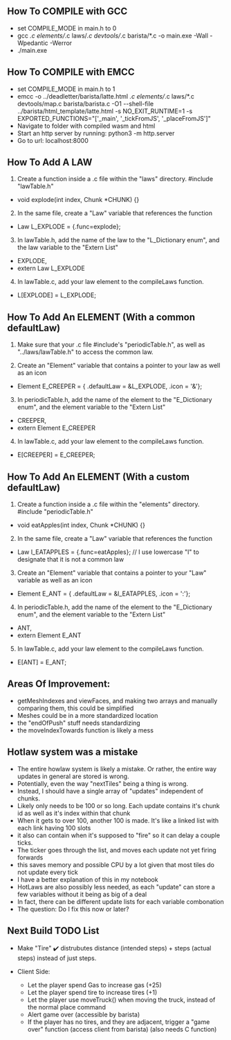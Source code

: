 ## How To COMPILE with GCC
- set COMPILE_MODE in main.h to 0
- gcc *.c elements/*.c laws/*.c devtools/*.c barista/*.c -o main.exe -Wall -Wpedantic -Werror
- ./main.exe

## How To COMPILE with EMCC
- set COMPILE_MODE in main.h to 1
- emcc -o ../deadletter/barista/latte.html *.c elements/*.c laws/*.c devtools/map.c barista/barista.c -O1 --shell-file ../barista/html_template/latte.html -s NO_EXIT_RUNTIME=1 -s EXPORTED_FUNCTIONS="['_main', '_tickFromJS', '_placeFromJS']"
- Navigate to folder with compiled wasm and html
- Start an http server by running: python3 -m http.server
- Go to url: localhost:8000


## How To Add A LAW

1. Create a function inside a .c file within the "laws" directory. #include "lawTable.h"
- void explode(int index, Chunk *CHUNK) {}

2. In the same file, create a "Law" variable that references the function
- Law L_EXPLODE = {.func=explode};

3. In lawTable.h, add the name of the law to the "L_Dictionary enum", and the law variable to the "Extern List"
- EXPLODE,
- extern Law L_EXPLODE

4. In lawTable.c, add your law element to the compileLaws function.
- L[EXPLODE] = L_EXPLODE;


## How To Add An ELEMENT (With a common defaultLaw)

1. Make sure that your .c file #include's "periodicTable.h", as well as "../laws/lawTable.h" to access the common law.

2. Create an "Element" variable that contains a pointer to your law as well as an icon
- Element E_CREEPER = { .defaultLaw = &L_EXPLODE, .icon = '&'};

3. In periodicTable.h, add the name of the element to the "E_Dictionary enum", and the element variable to the "Extern List"
- CREEPER,
- extern Element E_CREEPER

4. In lawTable.c, add your law element to the compileLaws function.
- E[CREEPER] = E_CREEPER;


## How To Add An ELEMENT (With a custom defaultLaw)

1. Create a function inside a .c file within the "elements" directory. #include "periodicTable.h"
- void eatApples(int index, Chunk *CHUNK) {}

2. In the same file, create a "Law" variable that references the function
- Law l_EATAPPLES = {.func=eatApples};   // I use lowercase "l" to designate that it is not a common law

3. Create an "Element" variable that contains a pointer to your "Law" variable as well as an icon
- Element E_ANT = { .defaultLaw = &l_EATAPPLES, .icon = ':'};

4. In periodicTable.h, add the name of the element to the "E_Dictionary enum", and the element variable to the "Extern List"
- ANT,
- extern Element E_ANT

5. In lawTable.c, add your law element to the compileLaws function.
- E[ANT] = E_ANT;


## Areas Of Improvement:
- getMeshIndexes and viewFaces, and making two arrays and manually comparing them, this could be simplified
- Meshes could be in a more standardized location
- the "endOfPush" stuff needs standardizing
- the moveIndexTowards function is likely a mess

## Hotlaw system was a mistake
- The entire howlaw system is likely a mistake. Or rather, the entire way updates in general are stored is wrong.
- Potentially, even the way "nextTiles" being a thing is wrong.
- Instead, I should have a single array of "updates" independent of chunks.
- Likely only needs to be 100 or so long. Each update contains it's chunk id as well as it's index within that chunk
- When it gets to over 100, another 100 is made. It's like a linked list with each link having 100 slots
- it also can contain when it's supposed to "fire" so it can delay a couple ticks.
- The ticker goes through the list, and moves each update not yet firing forwards
- this saves memory and possible CPU by a lot given that most tiles do not update every tick
- I have a better explanation of this in my notebook
- HotLaws are also possibly less needed, as each "update" can store a few variables without it being as big of a deal
- In fact, there can be different update lists for each variable combonation
- The question: Do I fix this now or later? 


## Next Build TODO List

- Make "Tire"
    ✔️ distrubutes distance (intended steps) + steps (actual steps) instead of just steps.

- Client Side:
    - Let the player spend Gas to increase gas (+25)
    - Let the player spend tire to increase tires (+1)
    - Let the player use moveTruck() when moving the truck, instead of the normal place command
    - Alert game over (accessible by barista)
    - If the player has no tires, and they are adjacent, trigger a "game over" function (access client from barista) (also needs C function)
